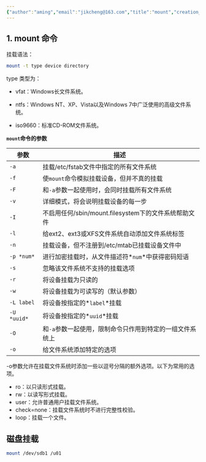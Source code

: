 ```yaml
---
{"author":"aming","email":"jikcheng@163.com","title":"mount","creation_date":"2022-06-27 15:57","Last modified date":"2022-11-25 16:11","tags":"mount","File Folder with relative path":"system/Doc/Linux/Linux Doc/Linux CMD","remark":null,"other":null,"dg-publish":true,"permalink":"/system/doc/linux/linux-doc/linux-cmd/mount/","dgPassFrontmatter":true}
---
```



## 1. mount 命令

挂载语法：
```bash
mount -t type device directory
```
type 类型为：
- vfat：Windows长文件系统。

- ntfs：Windows NT、XP、Vista以及Windows 7中广泛使用的高级文件系统。

- iso9660：标准CD-ROM文件系统。

**`mount`命令的参数**

|    参数     |                         描述                         |
| ----------- | ---------------------------------------------------- |
| `-a`        | 挂载/etc/fstab文件中指定的所有文件系统                 |
| `-f`        | 使`mount`命令模拟挂载设备，但并不真的挂载               |
| `-F`        | 和`-a`参数一起使用时，会同时挂载所有文件系统            |
| `-v`        | 详细模式，将会说明挂载设备的每一步                      |
| `-I`        | 不启用任何/sbin/mount.filesystem下的文件系统帮助文件   |
| `-l`        | 给ext2、ext3或XFS文件系统自动添加文件系统标签           |
| `-n`        | 挂载设备，但不注册到/etc/mtab已挂载设备文件中           |
| `-p *num*`  | 进行加密挂载时，从文件描述符*`num`*中获得密码短语       |
| `-s`        | 忽略该文件系统不支持的挂载选项                         |
| `-r`        | 将设备挂载为只读的                                    |
| `-w`        | 将设备挂载为可读写的（默认参数）                       |
| `-L label`  | 将设备按指定的*`label`*挂载                           |
| `-U *uuid*` | 将设备按指定的*`uuid`*挂载                            |
| `-O`        | 和`-a`参数一起使用，限制命令只作用到特定的一组文件系统上 |
| `-o`        | 给文件系统添加特定的选项                               |

-o参数允许在挂载文件系统时添加一些以逗号分隔的额外选项。以下为常用的选项。

- ro：以只读形式挂载。
- rw：以读写形式挂载。
- user：允许普通用户挂载文件系统。
- check=none：挂载文件系统时不进行完整性校验。
- loop：挂载一个文件。
##  磁盘挂载
```sh
mount /dev/sdb1 /u01
```
